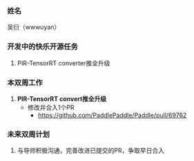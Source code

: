 ### 姓名

吴衍（wwwuyan）

### 开发中的快乐开源任务

1. PIR-TensorRT converter推全升级

### 本双周工作

1. **PIR-TensorRT convert推全升级**
   - 修改并合入1个PR
     - https://github.com/PaddlePaddle/Paddle/pull/69762

### 未来双周计划

1. 与导师积极沟通，完善改进已提交的PR，争取早日合入

